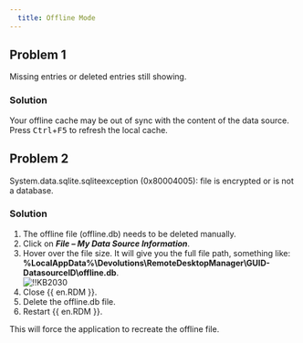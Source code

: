```yaml
---
  title: Offline Mode
---
```

## Problem 1
Missing entries or deleted entries still showing.
### Solution
Your offline cache may be out of sync with the content of the data source. Press <kbd>Ctrl</kbd>+<kbd>F5</kbd> to refresh the local cache.
## Problem 2
System.data.sqlite.sqliteexception (0x80004005): file is encrypted or is not a database.
### Solution
1. The offline file (offline.db) needs to be deleted manually.
1. Click on ***File – My Data Source Information***.
1. Hover over the file size. It will give you the full file path, something like: **%LocalAppData%\Devolutions\RemoteDesktopManager\GUID-DatasourceID\offline.db**.  
![!!KB2030](https://webdevolutions.azureedge.net/docs/en/kb/KB2030.png)
1. Close {{ en.RDM }}.
1. Delete the offline.db file.
1. Restart {{ en.RDM }}.  

This will force the application to recreate the offline file.
